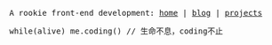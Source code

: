 
<p>
  <br/>
  <samp>
    <span>A rookie front-end development: </span>
    <a href="https://llx.cool">home</a> |
    <a href="https://llx.cool/posts">blog</a> |
    <a href="https://llx.cool/projects">projects</a>
  </samp>
</p>

<pre lang='js'>while(alive) me.coding() // 生命不息，coding不止</pre>
